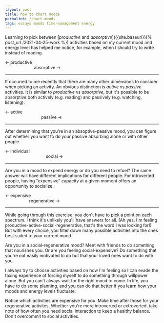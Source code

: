 ```yaml
---
layout: post
title: how to chart moods
permalink: /chart-moods
tags: essays moods time-management energy
---
```


Learning to pick between [_productive_ and _absorptive_]({{site.baseurl}}{% post_url /2021-04-25-work %}) activities based on my current mood and energy level has helped me notice, for example, when I should try to write instead of reading.
<!--more-->

&#8592; productive &nbsp; &nbsp; &nbsp; &nbsp; &nbsp; &nbsp; &nbsp; &nbsp; &nbsp; &nbsp; &nbsp; &nbsp; &nbsp; &nbsp; &nbsp; &nbsp; &nbsp; &nbsp; &nbsp; &nbsp; &nbsp; &nbsp; &nbsp; &nbsp; &nbsp; &nbsp; &nbsp; &nbsp; &nbsp; &nbsp; &nbsp; &nbsp; &nbsp; &nbsp; &nbsp; &nbsp; &nbsp; &nbsp; &nbsp; &nbsp; &nbsp; &nbsp; &nbsp; &nbsp; &nbsp; &nbsp; &nbsp; &nbsp; &nbsp; &nbsp; &nbsp; &nbsp; &nbsp; &nbsp; &nbsp; &nbsp; &nbsp; &nbsp; &nbsp; &nbsp; &nbsp; &nbsp; &nbsp; &nbsp; absorptive &#8594;

---

It occurred to me recently that there are many other dimensions to consider when picking an activity.
An obvious distinction is _active_ vs _passive_ activities.
It is similar to _productive_ vs _absorptive_, but it's possible to be absorptive both actively (e.g. reading) and passively (e.g. watching, listening).

&#8592; active &nbsp; &nbsp; &nbsp; &nbsp; &nbsp; &nbsp; &nbsp; &nbsp; &nbsp; &nbsp; &nbsp; &nbsp; &nbsp; &nbsp; &nbsp; &nbsp; &nbsp; &nbsp; &nbsp; &nbsp; &nbsp; &nbsp; &nbsp; &nbsp; &nbsp; &nbsp; &nbsp; &nbsp; &nbsp; &nbsp; &nbsp; &nbsp; &nbsp; &nbsp; &nbsp; &nbsp; &nbsp; &nbsp; &nbsp; &nbsp; &nbsp; &nbsp; &nbsp; &nbsp; &nbsp; &nbsp; &nbsp; &nbsp; &nbsp; &nbsp; &nbsp; &nbsp; &nbsp; &nbsp; &nbsp; &nbsp; &nbsp; &nbsp; &nbsp; &nbsp; &nbsp; &nbsp; &nbsp; &nbsp; &nbsp; &nbsp; &nbsp; &nbsp; &nbsp; &nbsp; &nbsp; passive &#8594;

---

After determining that you're in an absoptive-passive mood, you can figure out whether you want to do your passive absorbing alone or with other people.

&#8592; individual &nbsp; &nbsp; &nbsp; &nbsp; &nbsp; &nbsp; &nbsp; &nbsp; &nbsp; &nbsp; &nbsp; &nbsp; &nbsp; &nbsp; &nbsp; &nbsp; &nbsp; &nbsp; &nbsp; &nbsp; &nbsp; &nbsp; &nbsp; &nbsp; &nbsp; &nbsp; &nbsp; &nbsp; &nbsp; &nbsp; &nbsp; &nbsp; &nbsp; &nbsp; &nbsp; &nbsp; &nbsp; &nbsp; &nbsp; &nbsp; &nbsp; &nbsp; &nbsp; &nbsp; &nbsp; &nbsp; &nbsp; &nbsp; &nbsp; &nbsp; &nbsp; &nbsp; &nbsp; &nbsp; &nbsp; &nbsp; &nbsp; &nbsp; &nbsp; &nbsp; &nbsp; &nbsp; &nbsp; &nbsp; &nbsp; &nbsp; &nbsp; &nbsp; &nbsp; &nbsp; social &#8594;

---

Are you in a mood to expend energy or do you need to refuel?
The same answer will have different implications for different people.
For introverted people, having "expensive" capacity at a given moment offers an opportunity to socialize.

&#8592; expensive &nbsp; &nbsp; &nbsp; &nbsp; &nbsp; &nbsp; &nbsp; &nbsp; &nbsp; &nbsp; &nbsp; &nbsp; &nbsp; &nbsp; &nbsp; &nbsp; &nbsp; &nbsp; &nbsp; &nbsp; &nbsp; &nbsp; &nbsp; &nbsp; &nbsp; &nbsp; &nbsp; &nbsp; &nbsp; &nbsp; &nbsp; &nbsp; &nbsp; &nbsp; &nbsp; &nbsp; &nbsp; &nbsp; &nbsp; &nbsp; &nbsp; &nbsp; &nbsp; &nbsp; &nbsp; &nbsp; &nbsp; &nbsp; &nbsp; &nbsp; &nbsp; &nbsp; &nbsp; &nbsp; &nbsp; &nbsp; &nbsp; &nbsp; &nbsp; &nbsp; &nbsp; &nbsp; &nbsp; regenerative &#8594;

---

While going through this exercise, you don't have to pick a point on each spectrum.
I think it's unlikely you'll have answers for all.
(Ah yes, I'm feeling productive-active-social-regenerative, that's the word I was looking for!)
But with every choice, you filter down many possible activities into the ones best suited to your current mood.

Are you in a social-regenerative mood?
Meet with friends to do something that nourishes you.
Or are you feeling social-expensive?
Do something that you're not easily motivated to do but that your loved ones want to do with you.

I always try to choose activities based on how I'm feeling so I can evade the taxing experience of forcing myself to do something through willpower alone.
But you can't always wait for the right mood to come.
In life, you have to do some planning, and you can do that better if you learn how your moods and energy levels fluctuate.

Notice which activities are expensive for you.
Make time after those for your regenerative activites.
Whether you're more introverted or extroverted, take note of how often you need social interaction to keep a healthy balance.
Don't overcommit to social activities.